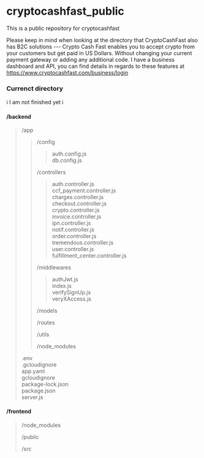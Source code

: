 # cryptocashfast_public

This is a public repository for cryptocashfast

Please keep in mind when looking at the directory that CryptoCashFast also has B2C solutions --- Crypto Cash Fast enables you to accept crypto from your customers but get paid in US Dollars. Without changing your current payment gateway or adding any additional code. I have a business dashboard and API, you can find details in regards to these features at https://www.cryptocashfast.com/business/login

### Currenct directory

ℹ I am not finished yet ℹ

#### /backend
> 
> /app
>>/config
>>> auth.config.js <br />
>>> db.config.js 
>>
>>/controllers
>>>auth.controller.js<br />
>>>ccf_payment.controller.js <br />
>>>charges.controller.js <br />
>>>checkout.controller.js <br />
>>>crypto.controller.js <br />
>>>invoice.controller.js <br />
>>>ipn.controller.js<br />
>>>notif.controller.js <br />
>>>order.controller.js <br />
>>>tremendous.controller.js <br />
>>>user.controller.js<br />
>>>fulfillment_center.controller.js <br />
>>
>>/middlewares
>>>authJwt.js  <br />
>>>index.js  <br />
>>>verifySignUp.js  <br />
>>>veryXAccess.js  <br />
>>
>>/models
>>
>>/routes
>>
>>/utils
>>
>>/node_modules
>>
> .env<br />
> .gcloudignore<br />
> app.yaml<br />
> gcloudignore<br />
> package-lock.json<br />
> package.json<br />
> server.js<br />


#### /frontend
>
> /node_modules
> 
> /public
> 
> /src

